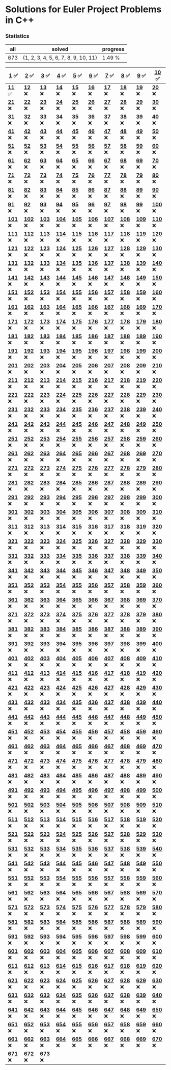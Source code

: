 # Solutions for Euler Project Problems in C++

### Statistics
|all|solved|progress|
|-|-|-|
|673|{1, 2, 3, 4, 5, 6, 7, 8, 9, 10, 11}|1.49 %|

|**[1](problems/ID001/problem.md)** :white_check_mark:|**[2](problems/ID002/problem.md)** :white_check_mark:|**[3](problems/ID003/problem.md)** :white_check_mark:|**[4](problems/ID004/problem.md)** :white_check_mark:|**[5](problems/ID005/problem.md)** :white_check_mark:|**[6](problems/ID006/problem.md)** :white_check_mark:|**[7](problems/ID007/problem.md)** :white_check_mark:|**[8](problems/ID008/problem.md)** :white_check_mark:|**[9](problems/ID009/problem.md)** :white_check_mark:|**[10](problems/ID010/problem.md)** :white_check_mark:
|-|-|-|-|-|-|-|-|-|-
|**[11](problems/ID011/problem.md)** :white_check_mark:|**[12](problems/ID012/problem.md)** :x:|**[13](problems/ID013/problem.md)** :x:|**[14](problems/ID014/problem.md)** :x:|**[15](problems/ID015/problem.md)** :x:|**[16](problems/ID016/problem.md)** :x:|**[17](problems/ID017/problem.md)** :x:|**[18](problems/ID018/problem.md)** :x:|**[19](problems/ID019/problem.md)** :x:|**[20](problems/ID020/problem.md)** :x:
|**[21](problems/ID021/problem.md)** :x:|**[22](problems/ID022/problem.md)** :x:|**[23](problems/ID023/problem.md)** :x:|**[24](problems/ID024/problem.md)** :x:|**[25](problems/ID025/problem.md)** :x:|**[26](problems/ID026/problem.md)** :x:|**[27](problems/ID027/problem.md)** :x:|**[28](problems/ID028/problem.md)** :x:|**[29](problems/ID029/problem.md)** :x:|**[30](problems/ID030/problem.md)** :x:
|**[31](problems/ID031/problem.md)** :x:|**[32](problems/ID032/problem.md)** :x:|**[33](problems/ID033/problem.md)** :x:|**[34](problems/ID034/problem.md)** :x:|**[35](problems/ID035/problem.md)** :x:|**[36](problems/ID036/problem.md)** :x:|**[37](problems/ID037/problem.md)** :x:|**[38](problems/ID038/problem.md)** :x:|**[39](problems/ID039/problem.md)** :x:|**[40](problems/ID040/problem.md)** :x:
|**[41](problems/ID041/problem.md)** :x:|**[42](problems/ID042/problem.md)** :x:|**[43](problems/ID043/problem.md)** :x:|**[44](problems/ID044/problem.md)** :x:|**[45](problems/ID045/problem.md)** :x:|**[46](problems/ID046/problem.md)** :x:|**[47](problems/ID047/problem.md)** :x:|**[48](problems/ID048/problem.md)** :x:|**[49](problems/ID049/problem.md)** :x:|**[50](problems/ID050/problem.md)** :x:
|**[51](problems/ID051/problem.md)** :x:|**[52](problems/ID052/problem.md)** :x:|**[53](problems/ID053/problem.md)** :x:|**[54](problems/ID054/problem.md)** :x:|**[55](problems/ID055/problem.md)** :x:|**[56](problems/ID056/problem.md)** :x:|**[57](problems/ID057/problem.md)** :x:|**[58](problems/ID058/problem.md)** :x:|**[59](problems/ID059/problem.md)** :x:|**[60](problems/ID060/problem.md)** :x:
|**[61](problems/ID061/problem.md)** :x:|**[62](problems/ID062/problem.md)** :x:|**[63](problems/ID063/problem.md)** :x:|**[64](problems/ID064/problem.md)** :x:|**[65](problems/ID065/problem.md)** :x:|**[66](problems/ID066/problem.md)** :x:|**[67](problems/ID067/problem.md)** :x:|**[68](problems/ID068/problem.md)** :x:|**[69](problems/ID069/problem.md)** :x:|**[70](problems/ID070/problem.md)** :x:
|**[71](problems/ID071/problem.md)** :x:|**[72](problems/ID072/problem.md)** :x:|**[73](problems/ID073/problem.md)** :x:|**[74](problems/ID074/problem.md)** :x:|**[75](problems/ID075/problem.md)** :x:|**[76](problems/ID076/problem.md)** :x:|**[77](problems/ID077/problem.md)** :x:|**[78](problems/ID078/problem.md)** :x:|**[79](problems/ID079/problem.md)** :x:|**[80](problems/ID080/problem.md)** :x:
|**[81](problems/ID081/problem.md)** :x:|**[82](problems/ID082/problem.md)** :x:|**[83](problems/ID083/problem.md)** :x:|**[84](problems/ID084/problem.md)** :x:|**[85](problems/ID085/problem.md)** :x:|**[86](problems/ID086/problem.md)** :x:|**[87](problems/ID087/problem.md)** :x:|**[88](problems/ID088/problem.md)** :x:|**[89](problems/ID089/problem.md)** :x:|**[90](problems/ID090/problem.md)** :x:
|**[91](problems/ID091/problem.md)** :x:|**[92](problems/ID092/problem.md)** :x:|**[93](problems/ID093/problem.md)** :x:|**[94](problems/ID094/problem.md)** :x:|**[95](problems/ID095/problem.md)** :x:|**[96](problems/ID096/problem.md)** :x:|**[97](problems/ID097/problem.md)** :x:|**[98](problems/ID098/problem.md)** :x:|**[99](problems/ID099/problem.md)** :x:|**[100](problems/ID100/problem.md)** :x:
|**[101](problems/ID101/problem.md)** :x:|**[102](problems/ID102/problem.md)** :x:|**[103](problems/ID103/problem.md)** :x:|**[104](problems/ID104/problem.md)** :x:|**[105](problems/ID105/problem.md)** :x:|**[106](problems/ID106/problem.md)** :x:|**[107](problems/ID107/problem.md)** :x:|**[108](problems/ID108/problem.md)** :x:|**[109](problems/ID109/problem.md)** :x:|**[110](problems/ID110/problem.md)** :x:
|**[111](problems/ID111/problem.md)** :x:|**[112](problems/ID112/problem.md)** :x:|**[113](problems/ID113/problem.md)** :x:|**[114](problems/ID114/problem.md)** :x:|**[115](problems/ID115/problem.md)** :x:|**[116](problems/ID116/problem.md)** :x:|**[117](problems/ID117/problem.md)** :x:|**[118](problems/ID118/problem.md)** :x:|**[119](problems/ID119/problem.md)** :x:|**[120](problems/ID120/problem.md)** :x:
|**[121](problems/ID121/problem.md)** :x:|**[122](problems/ID122/problem.md)** :x:|**[123](problems/ID123/problem.md)** :x:|**[124](problems/ID124/problem.md)** :x:|**[125](problems/ID125/problem.md)** :x:|**[126](problems/ID126/problem.md)** :x:|**[127](problems/ID127/problem.md)** :x:|**[128](problems/ID128/problem.md)** :x:|**[129](problems/ID129/problem.md)** :x:|**[130](problems/ID130/problem.md)** :x:
|**[131](problems/ID131/problem.md)** :x:|**[132](problems/ID132/problem.md)** :x:|**[133](problems/ID133/problem.md)** :x:|**[134](problems/ID134/problem.md)** :x:|**[135](problems/ID135/problem.md)** :x:|**[136](problems/ID136/problem.md)** :x:|**[137](problems/ID137/problem.md)** :x:|**[138](problems/ID138/problem.md)** :x:|**[139](problems/ID139/problem.md)** :x:|**[140](problems/ID140/problem.md)** :x:
|**[141](problems/ID141/problem.md)** :x:|**[142](problems/ID142/problem.md)** :x:|**[143](problems/ID143/problem.md)** :x:|**[144](problems/ID144/problem.md)** :x:|**[145](problems/ID145/problem.md)** :x:|**[146](problems/ID146/problem.md)** :x:|**[147](problems/ID147/problem.md)** :x:|**[148](problems/ID148/problem.md)** :x:|**[149](problems/ID149/problem.md)** :x:|**[150](problems/ID150/problem.md)** :x:
|**[151](problems/ID151/problem.md)** :x:|**[152](problems/ID152/problem.md)** :x:|**[153](problems/ID153/problem.md)** :x:|**[154](problems/ID154/problem.md)** :x:|**[155](problems/ID155/problem.md)** :x:|**[156](problems/ID156/problem.md)** :x:|**[157](problems/ID157/problem.md)** :x:|**[158](problems/ID158/problem.md)** :x:|**[159](problems/ID159/problem.md)** :x:|**[160](problems/ID160/problem.md)** :x:
|**[161](problems/ID161/problem.md)** :x:|**[162](problems/ID162/problem.md)** :x:|**[163](problems/ID163/problem.md)** :x:|**[164](problems/ID164/problem.md)** :x:|**[165](problems/ID165/problem.md)** :x:|**[166](problems/ID166/problem.md)** :x:|**[167](problems/ID167/problem.md)** :x:|**[168](problems/ID168/problem.md)** :x:|**[169](problems/ID169/problem.md)** :x:|**[170](problems/ID170/problem.md)** :x:
|**[171](problems/ID171/problem.md)** :x:|**[172](problems/ID172/problem.md)** :x:|**[173](problems/ID173/problem.md)** :x:|**[174](problems/ID174/problem.md)** :x:|**[175](problems/ID175/problem.md)** :x:|**[176](problems/ID176/problem.md)** :x:|**[177](problems/ID177/problem.md)** :x:|**[178](problems/ID178/problem.md)** :x:|**[179](problems/ID179/problem.md)** :x:|**[180](problems/ID180/problem.md)** :x:
|**[181](problems/ID181/problem.md)** :x:|**[182](problems/ID182/problem.md)** :x:|**[183](problems/ID183/problem.md)** :x:|**[184](problems/ID184/problem.md)** :x:|**[185](problems/ID185/problem.md)** :x:|**[186](problems/ID186/problem.md)** :x:|**[187](problems/ID187/problem.md)** :x:|**[188](problems/ID188/problem.md)** :x:|**[189](problems/ID189/problem.md)** :x:|**[190](problems/ID190/problem.md)** :x:
|**[191](problems/ID191/problem.md)** :x:|**[192](problems/ID192/problem.md)** :x:|**[193](problems/ID193/problem.md)** :x:|**[194](problems/ID194/problem.md)** :x:|**[195](problems/ID195/problem.md)** :x:|**[196](problems/ID196/problem.md)** :x:|**[197](problems/ID197/problem.md)** :x:|**[198](problems/ID198/problem.md)** :x:|**[199](problems/ID199/problem.md)** :x:|**[200](problems/ID200/problem.md)** :x:
|**[201](problems/ID201/problem.md)** :x:|**[202](problems/ID202/problem.md)** :x:|**[203](problems/ID203/problem.md)** :x:|**[204](problems/ID204/problem.md)** :x:|**[205](problems/ID205/problem.md)** :x:|**[206](problems/ID206/problem.md)** :x:|**[207](problems/ID207/problem.md)** :x:|**[208](problems/ID208/problem.md)** :x:|**[209](problems/ID209/problem.md)** :x:|**[210](problems/ID210/problem.md)** :x:
|**[211](problems/ID211/problem.md)** :x:|**[212](problems/ID212/problem.md)** :x:|**[213](problems/ID213/problem.md)** :x:|**[214](problems/ID214/problem.md)** :x:|**[215](problems/ID215/problem.md)** :x:|**[216](problems/ID216/problem.md)** :x:|**[217](problems/ID217/problem.md)** :x:|**[218](problems/ID218/problem.md)** :x:|**[219](problems/ID219/problem.md)** :x:|**[220](problems/ID220/problem.md)** :x:
|**[221](problems/ID221/problem.md)** :x:|**[222](problems/ID222/problem.md)** :x:|**[223](problems/ID223/problem.md)** :x:|**[224](problems/ID224/problem.md)** :x:|**[225](problems/ID225/problem.md)** :x:|**[226](problems/ID226/problem.md)** :x:|**[227](problems/ID227/problem.md)** :x:|**[228](problems/ID228/problem.md)** :x:|**[229](problems/ID229/problem.md)** :x:|**[230](problems/ID230/problem.md)** :x:
|**[231](problems/ID231/problem.md)** :x:|**[232](problems/ID232/problem.md)** :x:|**[233](problems/ID233/problem.md)** :x:|**[234](problems/ID234/problem.md)** :x:|**[235](problems/ID235/problem.md)** :x:|**[236](problems/ID236/problem.md)** :x:|**[237](problems/ID237/problem.md)** :x:|**[238](problems/ID238/problem.md)** :x:|**[239](problems/ID239/problem.md)** :x:|**[240](problems/ID240/problem.md)** :x:
|**[241](problems/ID241/problem.md)** :x:|**[242](problems/ID242/problem.md)** :x:|**[243](problems/ID243/problem.md)** :x:|**[244](problems/ID244/problem.md)** :x:|**[245](problems/ID245/problem.md)** :x:|**[246](problems/ID246/problem.md)** :x:|**[247](problems/ID247/problem.md)** :x:|**[248](problems/ID248/problem.md)** :x:|**[249](problems/ID249/problem.md)** :x:|**[250](problems/ID250/problem.md)** :x:
|**[251](problems/ID251/problem.md)** :x:|**[252](problems/ID252/problem.md)** :x:|**[253](problems/ID253/problem.md)** :x:|**[254](problems/ID254/problem.md)** :x:|**[255](problems/ID255/problem.md)** :x:|**[256](problems/ID256/problem.md)** :x:|**[257](problems/ID257/problem.md)** :x:|**[258](problems/ID258/problem.md)** :x:|**[259](problems/ID259/problem.md)** :x:|**[260](problems/ID260/problem.md)** :x:
|**[261](problems/ID261/problem.md)** :x:|**[262](problems/ID262/problem.md)** :x:|**[263](problems/ID263/problem.md)** :x:|**[264](problems/ID264/problem.md)** :x:|**[265](problems/ID265/problem.md)** :x:|**[266](problems/ID266/problem.md)** :x:|**[267](problems/ID267/problem.md)** :x:|**[268](problems/ID268/problem.md)** :x:|**[269](problems/ID269/problem.md)** :x:|**[270](problems/ID270/problem.md)** :x:
|**[271](problems/ID271/problem.md)** :x:|**[272](problems/ID272/problem.md)** :x:|**[273](problems/ID273/problem.md)** :x:|**[274](problems/ID274/problem.md)** :x:|**[275](problems/ID275/problem.md)** :x:|**[276](problems/ID276/problem.md)** :x:|**[277](problems/ID277/problem.md)** :x:|**[278](problems/ID278/problem.md)** :x:|**[279](problems/ID279/problem.md)** :x:|**[280](problems/ID280/problem.md)** :x:
|**[281](problems/ID281/problem.md)** :x:|**[282](problems/ID282/problem.md)** :x:|**[283](problems/ID283/problem.md)** :x:|**[284](problems/ID284/problem.md)** :x:|**[285](problems/ID285/problem.md)** :x:|**[286](problems/ID286/problem.md)** :x:|**[287](problems/ID287/problem.md)** :x:|**[288](problems/ID288/problem.md)** :x:|**[289](problems/ID289/problem.md)** :x:|**[290](problems/ID290/problem.md)** :x:
|**[291](problems/ID291/problem.md)** :x:|**[292](problems/ID292/problem.md)** :x:|**[293](problems/ID293/problem.md)** :x:|**[294](problems/ID294/problem.md)** :x:|**[295](problems/ID295/problem.md)** :x:|**[296](problems/ID296/problem.md)** :x:|**[297](problems/ID297/problem.md)** :x:|**[298](problems/ID298/problem.md)** :x:|**[299](problems/ID299/problem.md)** :x:|**[300](problems/ID300/problem.md)** :x:
|**[301](problems/ID301/problem.md)** :x:|**[302](problems/ID302/problem.md)** :x:|**[303](problems/ID303/problem.md)** :x:|**[304](problems/ID304/problem.md)** :x:|**[305](problems/ID305/problem.md)** :x:|**[306](problems/ID306/problem.md)** :x:|**[307](problems/ID307/problem.md)** :x:|**[308](problems/ID308/problem.md)** :x:|**[309](problems/ID309/problem.md)** :x:|**[310](problems/ID310/problem.md)** :x:
|**[311](problems/ID311/problem.md)** :x:|**[312](problems/ID312/problem.md)** :x:|**[313](problems/ID313/problem.md)** :x:|**[314](problems/ID314/problem.md)** :x:|**[315](problems/ID315/problem.md)** :x:|**[316](problems/ID316/problem.md)** :x:|**[317](problems/ID317/problem.md)** :x:|**[318](problems/ID318/problem.md)** :x:|**[319](problems/ID319/problem.md)** :x:|**[320](problems/ID320/problem.md)** :x:
|**[321](problems/ID321/problem.md)** :x:|**[322](problems/ID322/problem.md)** :x:|**[323](problems/ID323/problem.md)** :x:|**[324](problems/ID324/problem.md)** :x:|**[325](problems/ID325/problem.md)** :x:|**[326](problems/ID326/problem.md)** :x:|**[327](problems/ID327/problem.md)** :x:|**[328](problems/ID328/problem.md)** :x:|**[329](problems/ID329/problem.md)** :x:|**[330](problems/ID330/problem.md)** :x:
|**[331](problems/ID331/problem.md)** :x:|**[332](problems/ID332/problem.md)** :x:|**[333](problems/ID333/problem.md)** :x:|**[334](problems/ID334/problem.md)** :x:|**[335](problems/ID335/problem.md)** :x:|**[336](problems/ID336/problem.md)** :x:|**[337](problems/ID337/problem.md)** :x:|**[338](problems/ID338/problem.md)** :x:|**[339](problems/ID339/problem.md)** :x:|**[340](problems/ID340/problem.md)** :x:
|**[341](problems/ID341/problem.md)** :x:|**[342](problems/ID342/problem.md)** :x:|**[343](problems/ID343/problem.md)** :x:|**[344](problems/ID344/problem.md)** :x:|**[345](problems/ID345/problem.md)** :x:|**[346](problems/ID346/problem.md)** :x:|**[347](problems/ID347/problem.md)** :x:|**[348](problems/ID348/problem.md)** :x:|**[349](problems/ID349/problem.md)** :x:|**[350](problems/ID350/problem.md)** :x:
|**[351](problems/ID351/problem.md)** :x:|**[352](problems/ID352/problem.md)** :x:|**[353](problems/ID353/problem.md)** :x:|**[354](problems/ID354/problem.md)** :x:|**[355](problems/ID355/problem.md)** :x:|**[356](problems/ID356/problem.md)** :x:|**[357](problems/ID357/problem.md)** :x:|**[358](problems/ID358/problem.md)** :x:|**[359](problems/ID359/problem.md)** :x:|**[360](problems/ID360/problem.md)** :x:
|**[361](problems/ID361/problem.md)** :x:|**[362](problems/ID362/problem.md)** :x:|**[363](problems/ID363/problem.md)** :x:|**[364](problems/ID364/problem.md)** :x:|**[365](problems/ID365/problem.md)** :x:|**[366](problems/ID366/problem.md)** :x:|**[367](problems/ID367/problem.md)** :x:|**[368](problems/ID368/problem.md)** :x:|**[369](problems/ID369/problem.md)** :x:|**[370](problems/ID370/problem.md)** :x:
|**[371](problems/ID371/problem.md)** :x:|**[372](problems/ID372/problem.md)** :x:|**[373](problems/ID373/problem.md)** :x:|**[374](problems/ID374/problem.md)** :x:|**[375](problems/ID375/problem.md)** :x:|**[376](problems/ID376/problem.md)** :x:|**[377](problems/ID377/problem.md)** :x:|**[378](problems/ID378/problem.md)** :x:|**[379](problems/ID379/problem.md)** :x:|**[380](problems/ID380/problem.md)** :x:
|**[381](problems/ID381/problem.md)** :x:|**[382](problems/ID382/problem.md)** :x:|**[383](problems/ID383/problem.md)** :x:|**[384](problems/ID384/problem.md)** :x:|**[385](problems/ID385/problem.md)** :x:|**[386](problems/ID386/problem.md)** :x:|**[387](problems/ID387/problem.md)** :x:|**[388](problems/ID388/problem.md)** :x:|**[389](problems/ID389/problem.md)** :x:|**[390](problems/ID390/problem.md)** :x:
|**[391](problems/ID391/problem.md)** :x:|**[392](problems/ID392/problem.md)** :x:|**[393](problems/ID393/problem.md)** :x:|**[394](problems/ID394/problem.md)** :x:|**[395](problems/ID395/problem.md)** :x:|**[396](problems/ID396/problem.md)** :x:|**[397](problems/ID397/problem.md)** :x:|**[398](problems/ID398/problem.md)** :x:|**[399](problems/ID399/problem.md)** :x:|**[400](problems/ID400/problem.md)** :x:
|**[401](problems/ID401/problem.md)** :x:|**[402](problems/ID402/problem.md)** :x:|**[403](problems/ID403/problem.md)** :x:|**[404](problems/ID404/problem.md)** :x:|**[405](problems/ID405/problem.md)** :x:|**[406](problems/ID406/problem.md)** :x:|**[407](problems/ID407/problem.md)** :x:|**[408](problems/ID408/problem.md)** :x:|**[409](problems/ID409/problem.md)** :x:|**[410](problems/ID410/problem.md)** :x:
|**[411](problems/ID411/problem.md)** :x:|**[412](problems/ID412/problem.md)** :x:|**[413](problems/ID413/problem.md)** :x:|**[414](problems/ID414/problem.md)** :x:|**[415](problems/ID415/problem.md)** :x:|**[416](problems/ID416/problem.md)** :x:|**[417](problems/ID417/problem.md)** :x:|**[418](problems/ID418/problem.md)** :x:|**[419](problems/ID419/problem.md)** :x:|**[420](problems/ID420/problem.md)** :x:
|**[421](problems/ID421/problem.md)** :x:|**[422](problems/ID422/problem.md)** :x:|**[423](problems/ID423/problem.md)** :x:|**[424](problems/ID424/problem.md)** :x:|**[425](problems/ID425/problem.md)** :x:|**[426](problems/ID426/problem.md)** :x:|**[427](problems/ID427/problem.md)** :x:|**[428](problems/ID428/problem.md)** :x:|**[429](problems/ID429/problem.md)** :x:|**[430](problems/ID430/problem.md)** :x:
|**[431](problems/ID431/problem.md)** :x:|**[432](problems/ID432/problem.md)** :x:|**[433](problems/ID433/problem.md)** :x:|**[434](problems/ID434/problem.md)** :x:|**[435](problems/ID435/problem.md)** :x:|**[436](problems/ID436/problem.md)** :x:|**[437](problems/ID437/problem.md)** :x:|**[438](problems/ID438/problem.md)** :x:|**[439](problems/ID439/problem.md)** :x:|**[440](problems/ID440/problem.md)** :x:
|**[441](problems/ID441/problem.md)** :x:|**[442](problems/ID442/problem.md)** :x:|**[443](problems/ID443/problem.md)** :x:|**[444](problems/ID444/problem.md)** :x:|**[445](problems/ID445/problem.md)** :x:|**[446](problems/ID446/problem.md)** :x:|**[447](problems/ID447/problem.md)** :x:|**[448](problems/ID448/problem.md)** :x:|**[449](problems/ID449/problem.md)** :x:|**[450](problems/ID450/problem.md)** :x:
|**[451](problems/ID451/problem.md)** :x:|**[452](problems/ID452/problem.md)** :x:|**[453](problems/ID453/problem.md)** :x:|**[454](problems/ID454/problem.md)** :x:|**[455](problems/ID455/problem.md)** :x:|**[456](problems/ID456/problem.md)** :x:|**[457](problems/ID457/problem.md)** :x:|**[458](problems/ID458/problem.md)** :x:|**[459](problems/ID459/problem.md)** :x:|**[460](problems/ID460/problem.md)** :x:
|**[461](problems/ID461/problem.md)** :x:|**[462](problems/ID462/problem.md)** :x:|**[463](problems/ID463/problem.md)** :x:|**[464](problems/ID464/problem.md)** :x:|**[465](problems/ID465/problem.md)** :x:|**[466](problems/ID466/problem.md)** :x:|**[467](problems/ID467/problem.md)** :x:|**[468](problems/ID468/problem.md)** :x:|**[469](problems/ID469/problem.md)** :x:|**[470](problems/ID470/problem.md)** :x:
|**[471](problems/ID471/problem.md)** :x:|**[472](problems/ID472/problem.md)** :x:|**[473](problems/ID473/problem.md)** :x:|**[474](problems/ID474/problem.md)** :x:|**[475](problems/ID475/problem.md)** :x:|**[476](problems/ID476/problem.md)** :x:|**[477](problems/ID477/problem.md)** :x:|**[478](problems/ID478/problem.md)** :x:|**[479](problems/ID479/problem.md)** :x:|**[480](problems/ID480/problem.md)** :x:
|**[481](problems/ID481/problem.md)** :x:|**[482](problems/ID482/problem.md)** :x:|**[483](problems/ID483/problem.md)** :x:|**[484](problems/ID484/problem.md)** :x:|**[485](problems/ID485/problem.md)** :x:|**[486](problems/ID486/problem.md)** :x:|**[487](problems/ID487/problem.md)** :x:|**[488](problems/ID488/problem.md)** :x:|**[489](problems/ID489/problem.md)** :x:|**[490](problems/ID490/problem.md)** :x:
|**[491](problems/ID491/problem.md)** :x:|**[492](problems/ID492/problem.md)** :x:|**[493](problems/ID493/problem.md)** :x:|**[494](problems/ID494/problem.md)** :x:|**[495](problems/ID495/problem.md)** :x:|**[496](problems/ID496/problem.md)** :x:|**[497](problems/ID497/problem.md)** :x:|**[498](problems/ID498/problem.md)** :x:|**[499](problems/ID499/problem.md)** :x:|**[500](problems/ID500/problem.md)** :x:
|**[501](problems/ID501/problem.md)** :x:|**[502](problems/ID502/problem.md)** :x:|**[503](problems/ID503/problem.md)** :x:|**[504](problems/ID504/problem.md)** :x:|**[505](problems/ID505/problem.md)** :x:|**[506](problems/ID506/problem.md)** :x:|**[507](problems/ID507/problem.md)** :x:|**[508](problems/ID508/problem.md)** :x:|**[509](problems/ID509/problem.md)** :x:|**[510](problems/ID510/problem.md)** :x:
|**[511](problems/ID511/problem.md)** :x:|**[512](problems/ID512/problem.md)** :x:|**[513](problems/ID513/problem.md)** :x:|**[514](problems/ID514/problem.md)** :x:|**[515](problems/ID515/problem.md)** :x:|**[516](problems/ID516/problem.md)** :x:|**[517](problems/ID517/problem.md)** :x:|**[518](problems/ID518/problem.md)** :x:|**[519](problems/ID519/problem.md)** :x:|**[520](problems/ID520/problem.md)** :x:
|**[521](problems/ID521/problem.md)** :x:|**[522](problems/ID522/problem.md)** :x:|**[523](problems/ID523/problem.md)** :x:|**[524](problems/ID524/problem.md)** :x:|**[525](problems/ID525/problem.md)** :x:|**[526](problems/ID526/problem.md)** :x:|**[527](problems/ID527/problem.md)** :x:|**[528](problems/ID528/problem.md)** :x:|**[529](problems/ID529/problem.md)** :x:|**[530](problems/ID530/problem.md)** :x:
|**[531](problems/ID531/problem.md)** :x:|**[532](problems/ID532/problem.md)** :x:|**[533](problems/ID533/problem.md)** :x:|**[534](problems/ID534/problem.md)** :x:|**[535](problems/ID535/problem.md)** :x:|**[536](problems/ID536/problem.md)** :x:|**[537](problems/ID537/problem.md)** :x:|**[538](problems/ID538/problem.md)** :x:|**[539](problems/ID539/problem.md)** :x:|**[540](problems/ID540/problem.md)** :x:
|**[541](problems/ID541/problem.md)** :x:|**[542](problems/ID542/problem.md)** :x:|**[543](problems/ID543/problem.md)** :x:|**[544](problems/ID544/problem.md)** :x:|**[545](problems/ID545/problem.md)** :x:|**[546](problems/ID546/problem.md)** :x:|**[547](problems/ID547/problem.md)** :x:|**[548](problems/ID548/problem.md)** :x:|**[549](problems/ID549/problem.md)** :x:|**[550](problems/ID550/problem.md)** :x:
|**[551](problems/ID551/problem.md)** :x:|**[552](problems/ID552/problem.md)** :x:|**[553](problems/ID553/problem.md)** :x:|**[554](problems/ID554/problem.md)** :x:|**[555](problems/ID555/problem.md)** :x:|**[556](problems/ID556/problem.md)** :x:|**[557](problems/ID557/problem.md)** :x:|**[558](problems/ID558/problem.md)** :x:|**[559](problems/ID559/problem.md)** :x:|**[560](problems/ID560/problem.md)** :x:
|**[561](problems/ID561/problem.md)** :x:|**[562](problems/ID562/problem.md)** :x:|**[563](problems/ID563/problem.md)** :x:|**[564](problems/ID564/problem.md)** :x:|**[565](problems/ID565/problem.md)** :x:|**[566](problems/ID566/problem.md)** :x:|**[567](problems/ID567/problem.md)** :x:|**[568](problems/ID568/problem.md)** :x:|**[569](problems/ID569/problem.md)** :x:|**[570](problems/ID570/problem.md)** :x:
|**[571](problems/ID571/problem.md)** :x:|**[572](problems/ID572/problem.md)** :x:|**[573](problems/ID573/problem.md)** :x:|**[574](problems/ID574/problem.md)** :x:|**[575](problems/ID575/problem.md)** :x:|**[576](problems/ID576/problem.md)** :x:|**[577](problems/ID577/problem.md)** :x:|**[578](problems/ID578/problem.md)** :x:|**[579](problems/ID579/problem.md)** :x:|**[580](problems/ID580/problem.md)** :x:
|**[581](problems/ID581/problem.md)** :x:|**[582](problems/ID582/problem.md)** :x:|**[583](problems/ID583/problem.md)** :x:|**[584](problems/ID584/problem.md)** :x:|**[585](problems/ID585/problem.md)** :x:|**[586](problems/ID586/problem.md)** :x:|**[587](problems/ID587/problem.md)** :x:|**[588](problems/ID588/problem.md)** :x:|**[589](problems/ID589/problem.md)** :x:|**[590](problems/ID590/problem.md)** :x:
|**[591](problems/ID591/problem.md)** :x:|**[592](problems/ID592/problem.md)** :x:|**[593](problems/ID593/problem.md)** :x:|**[594](problems/ID594/problem.md)** :x:|**[595](problems/ID595/problem.md)** :x:|**[596](problems/ID596/problem.md)** :x:|**[597](problems/ID597/problem.md)** :x:|**[598](problems/ID598/problem.md)** :x:|**[599](problems/ID599/problem.md)** :x:|**[600](problems/ID600/problem.md)** :x:
|**[601](problems/ID601/problem.md)** :x:|**[602](problems/ID602/problem.md)** :x:|**[603](problems/ID603/problem.md)** :x:|**[604](problems/ID604/problem.md)** :x:|**[605](problems/ID605/problem.md)** :x:|**[606](problems/ID606/problem.md)** :x:|**[607](problems/ID607/problem.md)** :x:|**[608](problems/ID608/problem.md)** :x:|**[609](problems/ID609/problem.md)** :x:|**[610](problems/ID610/problem.md)** :x:
|**[611](problems/ID611/problem.md)** :x:|**[612](problems/ID612/problem.md)** :x:|**[613](problems/ID613/problem.md)** :x:|**[614](problems/ID614/problem.md)** :x:|**[615](problems/ID615/problem.md)** :x:|**[616](problems/ID616/problem.md)** :x:|**[617](problems/ID617/problem.md)** :x:|**[618](problems/ID618/problem.md)** :x:|**[619](problems/ID619/problem.md)** :x:|**[620](problems/ID620/problem.md)** :x:
|**[621](problems/ID621/problem.md)** :x:|**[622](problems/ID622/problem.md)** :x:|**[623](problems/ID623/problem.md)** :x:|**[624](problems/ID624/problem.md)** :x:|**[625](problems/ID625/problem.md)** :x:|**[626](problems/ID626/problem.md)** :x:|**[627](problems/ID627/problem.md)** :x:|**[628](problems/ID628/problem.md)** :x:|**[629](problems/ID629/problem.md)** :x:|**[630](problems/ID630/problem.md)** :x:
|**[631](problems/ID631/problem.md)** :x:|**[632](problems/ID632/problem.md)** :x:|**[633](problems/ID633/problem.md)** :x:|**[634](problems/ID634/problem.md)** :x:|**[635](problems/ID635/problem.md)** :x:|**[636](problems/ID636/problem.md)** :x:|**[637](problems/ID637/problem.md)** :x:|**[638](problems/ID638/problem.md)** :x:|**[639](problems/ID639/problem.md)** :x:|**[640](problems/ID640/problem.md)** :x:
|**[641](problems/ID641/problem.md)** :x:|**[642](problems/ID642/problem.md)** :x:|**[643](problems/ID643/problem.md)** :x:|**[644](problems/ID644/problem.md)** :x:|**[645](problems/ID645/problem.md)** :x:|**[646](problems/ID646/problem.md)** :x:|**[647](problems/ID647/problem.md)** :x:|**[648](problems/ID648/problem.md)** :x:|**[649](problems/ID649/problem.md)** :x:|**[650](problems/ID650/problem.md)** :x:
|**[651](problems/ID651/problem.md)** :x:|**[652](problems/ID652/problem.md)** :x:|**[653](problems/ID653/problem.md)** :x:|**[654](problems/ID654/problem.md)** :x:|**[655](problems/ID655/problem.md)** :x:|**[656](problems/ID656/problem.md)** :x:|**[657](problems/ID657/problem.md)** :x:|**[658](problems/ID658/problem.md)** :x:|**[659](problems/ID659/problem.md)** :x:|**[660](problems/ID660/problem.md)** :x:
|**[661](problems/ID661/problem.md)** :x:|**[662](problems/ID662/problem.md)** :x:|**[663](problems/ID663/problem.md)** :x:|**[664](problems/ID664/problem.md)** :x:|**[665](problems/ID665/problem.md)** :x:|**[666](problems/ID666/problem.md)** :x:|**[667](problems/ID667/problem.md)** :x:|**[668](problems/ID668/problem.md)** :x:|**[669](problems/ID669/problem.md)** :x:|**[670](problems/ID670/problem.md)** :x:
|**[671](problems/ID671/problem.md)** :x:|**[672](problems/ID672/problem.md)** :x:|**[673](problems/ID673/problem.md)** :x:
































